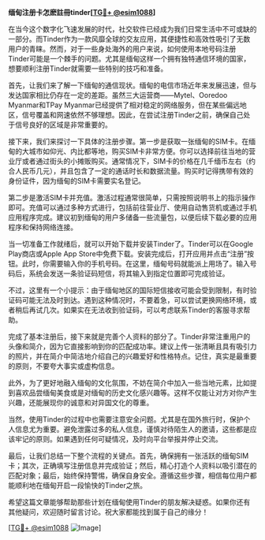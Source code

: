 **缅甸注册卡怎麽註冊tinder[[TG💪+ @esim1088](https://t.me/s/esim1088)]**

在当今这个数字化飞速发展的时代，社交软件已经成为我们日常生活中不可或缺的一部分。而Tinder作为一款风靡全球的交友应用，其便捷性和高效性吸引了无数用户的青睐。然而，对于一些身处海外的用户来说，如何使用本地号码注册Tinder可能是一个棘手的问题。尤其是缅甸这样一个拥有独特通信环境的国家，想要顺利注册Tinder就需要一些特别的技巧和准备。

首先，让我们来了解一下缅甸的通信现状。缅甸的电信市场近年来发展迅速，但与发达国家相比仍存在一定的差距。虽然三大运营商——Mytel、Ooredoo Myanmar和TPay Myanmar已经提供了相对稳定的网络服务，但在某些偏远地区，信号覆盖和网速依然不够理想。因此，在尝试注册Tinder之前，确保自己处于信号良好的区域是非常重要的。

接下来，我们来探讨一下具体的注册步骤。第一步是获取一张缅甸的SIM卡。在缅甸的大城市如仰光、内比都等地，购买SIM卡非常方便。你可以选择前往当地的营业厅或者通过街头的小摊贩购买。通常情况下，SIM卡的价格在几千缅币左右（约合人民币几元），并且包含了一定的通话时长和数据流量。购买时记得携带有效的身份证件，因为缅甸的SIM卡需要实名登记。

第二步是激活SIM卡并充值。激活过程通常很简单，只需按照说明书上的指示操作即可。充值可以通过多种方式进行，包括前往营业厅、使用自动售货机或通过手机应用程序完成。建议初到缅甸的用户多储备一些流量包，以便后续下载必要的应用程序和保持网络连接。

当一切准备工作就绪后，就可以开始下载并安装Tinder了。Tinder可以在Google Play商店或Apple App Store中免费下载。安装完成后，打开应用并点击“注册”按钮。此时，你需要输入你的手机号码。在这里，缅甸号码就能派上用场了。输入号码后，系统会发送一条验证码短信，将其输入到指定位置即可完成验证。

不过，这里有一个小提示：由于缅甸地区的国际短信接收可能会受到限制，有时验证码可能无法及时到达。遇到这种情况时，不要着急，可以尝试更换网络环境，或者稍后再试几次。如果实在无法收到验证码，可以考虑联系Tinder的客服寻求帮助。

完成了基本注册后，接下来就是完善个人资料的部分了。Tinder非常注重用户的头像和简介，因为它直接影响到你的匹配成功率。建议上传一张清晰且具有吸引力的照片，并在简介中简洁地介绍自己的兴趣爱好和性格特点。记住，真实是最重要的原则，不要夸大事实或虚构信息。

此外，为了更好地融入缅甸的文化氛围，不妨在简介中加入一些当地元素，比如提到喜欢品尝缅甸美食或是对缅甸的历史文化感兴趣等。这样不仅能让对方对你产生兴趣，还能展现你的诚意和对异国文化的尊重。

当然，使用Tinder的过程中也需要注意安全问题。尤其是在国外旅行时，保护个人信息尤为重要。避免泄露过多的私人信息，谨慎对待陌生人的邀请，这些都是应该牢记的原则。如果遇到任何可疑情况，及时向平台举报并停止交流。

最后，让我们总结一下整个流程的关键点。首先，确保拥有一张活跃的缅甸SIM卡；其次，正确填写注册信息并完成验证；然后，精心打造个人资料以吸引潜在的匹配对象；最后，始终保持警惕，确保自身安全。遵循这些步骤，相信每位用户都能顺利地在缅甸开启一段愉快的Tinder之旅。

希望这篇文章能够帮助那些计划在缅甸使用Tinder的朋友解决疑惑。如果你还有其他疑问，欢迎随时留言讨论。祝大家都能找到属于自己的缘分！

[[TG💪+ @esim1088](https://t.me/s/esim1088) ![Image](https://i.postimg.cc/4NQfJmqS/Snipaste-2025-05-13-00-14-12.png)]
